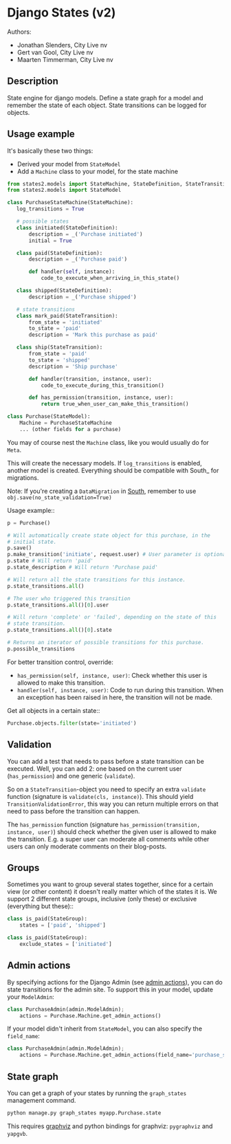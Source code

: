 Django States (v2)
=================

Authors:

* Jonathan Slenders, City Live nv
* Gert van Gool, City Live nv
* Maarten Timmerman, City Live nv

Description
-----------

State engine for django models. Define a state graph for a model and
remember the state of each object.  State transitions can be logged for
objects.


Usage example
-------------

It's basically these two things:

* Derived your model from `StateModel`
* Add a `Machine` class to your model, for the state machine


```python
from states2.models import StateMachine, StateDefinition, StateTransition
from states2.models import StateModel

class PurchaseStateMachine(StateMachine):
   log_transitions = True

   # possible states
   class initiated(StateDefinition):
       description = _('Purchase initiated')
       initial = True

   class paid(StateDefinition):
       description = _('Purchase paid')

       def handler(self, instance):
           code_to_execute_when_arriving_in_this_state()

   class shipped(StateDefinition):
       description = _('Purchase shipped')

   # state transitions
   class mark_paid(StateTransition):
       from_state = 'initiated'
       to_state = 'paid'
       description = 'Mark this purchase as paid'

   class ship(StateTransition):
       from_state = 'paid'
       to_state = 'shipped'
       description = 'Ship purchase'

       def handler(transition, instance, user):
           code_to_execute_during_this_transition()

       def has_permission(transition, instance, user):
           return true_when_user_can_make_this_transition()

class Purchase(StateModel):
    Machine = PurchaseStateMachine
    ... (other fields for a purchase)
```

You may of course nest the `Machine` class, like you would usually do
for `Meta`.

This will create the necessary models. If `log_transitions` is
enabled, another model is created. Everything should be compatible with
South_ for migrations.

Note: If you're creating a `DataMigration` in [South](http://south.aeracode.org/),
remember to use `obj.save(no_state_validation=True)`


Usage example::

```python
p = Purchase()

# Will automatically create state object for this purchase, in the
# initial state.
p.save()
p.make_transition('initiate', request.user) # User parameter is optional
p.state # Will return 'paid'
p.state_description # Will return 'Purchase paid'

# Will return all the state transitions for this instance.
p.state_transitions.all()

# The user who triggered this transition
p.state_transitions.all()[0].user

# Will return 'complete' or 'failed', depending on the state of this
# state transition.
p.state_transitions.all()[0].state

# Returns an iterator of possible transitions for this purchase.
p.possible_transitions
```

For better transition control, override:

* `has_permission(self, instance, user)`:
    Check whether this user is allowed to make this transition.
* `handler(self, instance, user)`:
    Code to run during this transition. When an exception has been
    raised in here, the transition will not be made.

Get all objects in a certain state::

```python
Purchase.objects.filter(state='initiated')
```


Validation
----------

You can add a test that needs to pass before a state transition can be
executed. Well, you can add 2: one based on the current user
(`has_permission`) and one generic (`validate`).

So on a `StateTransition`-object you need to specify an extra `validate`
function (signature is `validate(cls, instance)`). This should yield
`TransitionValidationError`, this way you can return multiple errors on
that need to pass before the transition can happen.

The `has_permission` function (signature `has_permission(transition,
instance, user)`) should check whether the given user is allowed to make the
transition. E.g. a super user can moderate all comments while other users can
only moderate comments on their blog-posts.

Groups
------

Sometimes you want to group several states together, since for a certain view
(or other content) it doesn't really matter which of the states it is. We
support 2 different state groups, inclusive (only these) or exclusive
(everything but these)::

```python
class is_paid(StateGroup):
    states = ['paid', 'shipped']

class is_paid(StateGroup):
    exclude_states = ['initiated']
```

Admin actions
-------------

By specifying actions for the Django Admin
(see [admin actions](http://docs.djangoproject.com/en/dev/ref/contrib/admin/actions/)), you can do
state transitions for the admin site. To support this in your model, update
your `ModelAdmin`:

```python
class PurchaseAdmin(admin.ModelAdmin);
    actions = Purchase.Machine.get_admin_actions()
```

If your model didn't inherit from `StateModel`, you can also specify the
`field_name`:

```python
class PurchaseAdmin(admin.ModelAdmin);
    actions = Purchase.Machine.get_admin_actions(field_name='purchase_state')
```

State graph
-----------

You can get a graph of your states by running the ``graph_states`` management
command.

```sh
python manage.py graph_states myapp.Purchase.state
```

This requires [graphviz](http://graphviz.org) and python bindings for
graphviz: `pygraphviz` and `yapgvb`.
